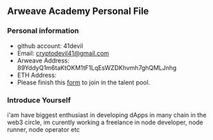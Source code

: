 ## Arweave Academy Personal File

### Personal information

- github account: 41devil
- Email: cryptodevil41@gmail.com
- Arweave Address: 89YddyQ1m6taKtOKM1tF1LqEsWZDKhvmh7ghQMLJnhg
- ETH Address: 
- Please finish this [form](https://docs.google.com/forms/d/e/1FAIpQLSfWA5fIIcBgmRppm3jNz5vmf9Mai_QMVil-2pO4r7YKn_Zhtw/viewform?usp=sf_link) to join in the talent pool.

### Introduce Yourself
 i'am have biggest enthusiast in developing dApps in many chain in the web3 circle, im curently working a freelance in node developer, node runner, node operator etc
